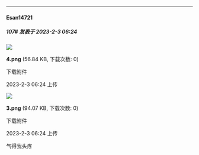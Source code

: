
*****

####  Esan14721  
##### 107#       发表于 2023-2-3 06:24

<img src="https://img.saraba1st.com/forum/202302/03/062400vmnnwbyj11nwcnjf.png" referrerpolicy="no-referrer">

<strong>4.png</strong> (56.84 KB, 下载次数: 0)

下载附件

2023-2-3 06:24 上传

<img src="https://img.saraba1st.com/forum/202302/03/062400qp1e5jw2w0pe0pjc.png" referrerpolicy="no-referrer">

<strong>3.png</strong> (94.07 KB, 下载次数: 0)

下载附件

2023-2-3 06:24 上传

气得我头疼

